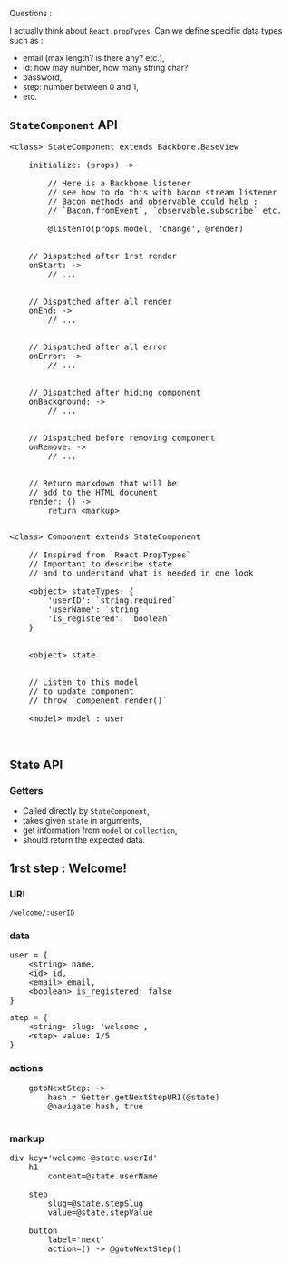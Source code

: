 
Questions :

I actually think about `React.propTypes`.
Can we define specific data types such as :
 - email (max length? is there any? etc.),
 - id: how may number, how many string char?
 - password,
 - step: number between 0 and 1,
 - etc.


## `StateComponent` API

<pre>
&lt;class&gt; StateComponent extends Backbone.BaseView

	initialize: (props) ->

		// Here is a Backbone listener
		// see how to do this with bacon stream listener
		// Bacon methods and observable could help :
		// `Bacon.fromEvent`, `observable.subscribe` etc.

		@listenTo(props.model, 'change', @render)


	// Dispatched after 1rst render
	onStart: ->
		// ...


	// Dispatched after all render
	onEnd: ->
		// ...


	// Dispatched after all error
	onError: ->
		// ...


	// Dispatched after hiding component
	onBackground: ->
		// ...


	// Dispatched before removing component
	onRemove: ->
		// ...


	// Return markdown that will be
	// add to the HTML document
	render: () ->
		return &lt;markup&gt;

</pre>

<pre>
&lt;class&gt; Component extends StateComponent

	// Inspired from `React.PropTypes`
	// Important to describe state
	// and to understand what is needed in one look

	&lt;object&gt; stateTypes: {
		'userID': `string.required`
		'userName': `string`
		'is_registered': `boolean`
	}


	&lt;object&gt; state


	// Listen to this model
	// to update component
	// throw `compenent.render()`

	&lt;model&gt; model : user


</pre>

## State API

### Getters
 - Called directly by `StateComponent`,
 - takes given `state` in arguments,
 - get information from `model` or `collection`,
 - should return the expected data.


## 1rst step : Welcome!

### URI

`/welcome/:userID`

### data

<pre>
user = {
	&lt;string&gt; name,
	&lt;id&gt; id,
	&lt;email&gt; email,
	&lt;boolean&gt; is_registered: false
}
</pre>
<pre>
step = {
	&lt;string&gt; slug: 'welcome',
	&lt;step&gt; value: 1/5
}
</pre>

### actions

<pre>
    gotoNextStep: ->
        hash = Getter.getNextStepURI(@state)
        @navigate hash, true

</pre>


### markup
<pre>
div key='welcome-@state.userId'
	h1
		content=@state.userName

	step
		slug=@state.stepSlug
		value=@state.stepValue

	button
		label='next'
		action=() -> @gotoNextStep()
</pre>
